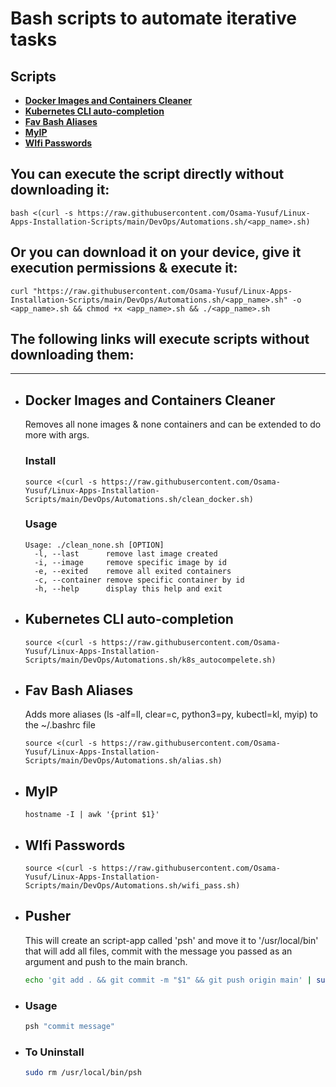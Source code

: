 # Bash scripts to automate iterative tasks  

## Scripts

- [**Docker Images and Containers Cleaner**](#docker-images-and-containers-cleaner)
- [**Kubernetes CLI auto-completion**](#kubernetes-cli-auto-completion)
- [**Fav Bash Aliases**](#fav-bash-aliases)
- [**MyIP**](#myip)
- [**WIfi Passwords**](#wifi-passwords)

## You can execute the script directly without downloading it:

```
bash <(curl -s https://raw.githubusercontent.com/Osama-Yusuf/Linux-Apps-Installation-Scripts/main/DevOps/Automations.sh/<app_name>.sh)
```

## Or you can download it on your device, give it execution permissions & execute it:

```
curl "https://raw.githubusercontent.com/Osama-Yusuf/Linux-Apps-Installation-Scripts/main/DevOps/Automations.sh/<app_name>.sh" -o <app_name>.sh && chmod +x <app_name>.sh && ./<app_name>.sh
```

## The following links will execute scripts without downloading them:
----

- ## Docker Images and Containers Cleaner
    Removes all none images & none containers and can be extended to do more with args.

  ### Install
  ```
  source <(curl -s https://raw.githubusercontent.com/Osama-Yusuf/Linux-Apps-Installation-Scripts/main/DevOps/Automations.sh/clean_docker.sh)
  ```

  ### Usage
  ```
  Usage: ./clean_none.sh [OPTION]
    -l, --last      remove last image created
    -i, --image     remove specific image by id
    -e, --exited    remove all exited containers
    -c, --container remove specific container by id
    -h, --help      display this help and exit
  ```

- ## Kubernetes CLI auto-completion

  ```
  source <(curl -s https://raw.githubusercontent.com/Osama-Yusuf/Linux-Apps-Installation-Scripts/main/DevOps/Automations.sh/k8s_autocompelete.sh)
  ```

- ## Fav Bash Aliases
    Adds more aliases (ls -alf=ll, clear=c, python3=py, kubectl=kl, myip) to the ~/.bashrc file

  ```
  source <(curl -s https://raw.githubusercontent.com/Osama-Yusuf/Linux-Apps-Installation-Scripts/main/DevOps/Automations.sh/alias.sh)
  ```

- ## MyIP

  ```
  hostname -I | awk '{print $1}'
  ```

- ## WIfi Passwords

  ```
  source <(curl -s https://raw.githubusercontent.com/Osama-Yusuf/Linux-Apps-Installation-Scripts/main/DevOps/Automations.sh/wifi_pass.sh)
  ```

- ## Pusher
    This will create an script-app called 'psh' and move it to '/usr/local/bin' that will add all files, commit with the message you passed as an argument and push to the main branch.
  ```bash
  echo 'git add . && git commit -m "$1" && git push origin main' | sudo tee -a /usr/local/bin/psh && sudo chmod +x /usr/local/bin/psh && clear
  ```
- ### Usage
  ```bash
  psh "commit message"
  ```
- ### To Uninstall
  ```bash
  sudo rm /usr/local/bin/psh
  ```